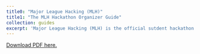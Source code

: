 ```yaml
---
title0: "Major League Hacking (MLH)"
title1: "The MLH Hackathon Organizer Guide"
collection: guides
excerpt: 'Major League Hacking (MLH) is the official sutdent hackathon league in the US which was launched in 2013. Each year, MLH powers over 200 weekend-long invention competitions that inspire innovation, cultivate communities and teach computer science skills to more than 65,000 students around the world. MLH organizer&apos;s guide is an essential resource for student hackathon organizers as it contains lots of lessons that MLH and the hackathon community around the world have learnt from organizing the hackathons. This guide organizes activities that organizers need to perform by timeline and also includes other useful resources such as example documents for budget and volunteer guides as well as software for hackathon.'
---
```

[Download PDF here.](https://guide.mlh.io)
